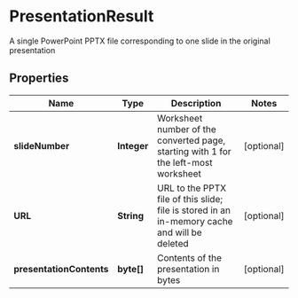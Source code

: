 

# PresentationResult

A single PowerPoint PPTX file corresponding to one slide in the original presentation

## Properties

| Name | Type | Description | Notes |
|------------ | ------------- | ------------- | -------------|
|**slideNumber** | **Integer** | Worksheet number of the converted page, starting with 1 for the left-most worksheet |  [optional] |
|**URL** | **String** | URL to the PPTX file of this slide; file is stored in an in-memory cache and will be deleted |  [optional] |
|**presentationContents** | **byte[]** | Contents of the presentation in bytes |  [optional] |



